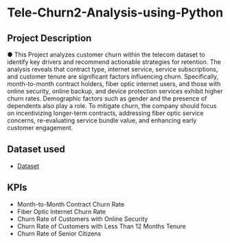 # Tele-Churn2-Analysis-using-Python
## Project Description


●	This Project analyzes customer churn within the telecom dataset to identify key drivers and recommend actionable strategies for retention. The analysis reveals that contract type, internet service, service subscriptions, and customer tenure are significant factors influencing churn. Specifically, month-to-month contract holders, fiber optic internet users, and those with online security, online backup, and device protection services exhibit higher churn rates. Demographic factors such as gender and the presence of dependents also play a role. To mitigate churn, the company should focus on incentivizing longer-term contracts, addressing fiber optic service concerns, re-evaluating service bundle value, and enhancing early customer engagement.

## Dataset used
- <a href="https://github.com/Ujjwalthakur018/Tele-Churn2-Analysis-using-Python/blob/main/Customer%20Churn.csv">Dataset</a>

## KPIs
- Month-to-Month Contract Churn Rate
- Fiber Optic Internet Churn Rate
- Churn Rate of Customers with Online Security
- Churn Rate of Customers with Less Than 12 Months Tenure
- Churn Rate of Senior Citizens

